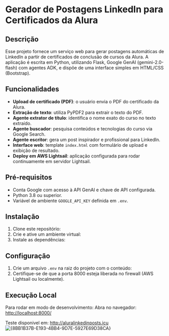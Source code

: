 # Gerador de Postagens LinkedIn para Certificados da Alura

## Descrição

Esse projeto fornece um serviço web para gerar postagens automáticas de LinkedIn a partir de certificados de conclusão de cursos da Alura. A aplicação é escrita em Python, utilizando Flask, Google GenAI (gemini-2.0-flash) com agentes ADK, e dispõe de uma interface simples em HTML/CSS (Bootstrap).

## Funcionalidades

* **Upload de certificado (PDF)**: o usuário envia o PDF do certificado da Alura.
* **Extração de texto**: utiliza PyPDF2 para extrair o texto do PDF.
* **Agente extrator de título**: identifica o nome exato do curso no texto extraído.
* **Agente buscador**: pesquisa conteúdos e tecnologias do curso via Google Search.
* **Agente escritor**: gera um post inspirador e profissional para LinkedIn.
* **Interface web**: template `index.html` com formulário de upload e exibição de resultado.
* **Deploy em AWS Lightsail**: aplicação configurada para rodar continuamente em servidor Lightsail.


## Pré-requisitos

* Conta Google com acesso à API GenAI e chave de API configurada.
* Python 3.8 ou superior.
* Variável de ambiente `GOOGLE_API_KEY` definida em `.env`.

## Instalação

1. Clone este repositório:
2. Crie e ative um ambiente virtual:
3. Instale as dependências:

## Configuração

1. Crie um arquivo `.env` na raiz do projeto com o conteúdo:
2. Certifique-se de que a porta 8000 esteja liberada no firewall (AWS Lightsail ou localmente).

## Execução Local

Para rodar em modo de desenvolvimento:
Abra no navegador: [http://localhost:8000/](http://localhost:8000/)

Teste disponivel em: http://aluralinkedinposts.icu
![{8BB1B37B-E193-4BB4-9D7E-5927E69D38CA}](https://github.com/user-attachments/assets/115c4ca1-7c83-4ffe-8348-3095d8105506)
